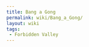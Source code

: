 ```yaml
---
title: Bang a Gong
permalink: wiki/Bang_a_Gong/
layout: wiki
tags:
 - Forbidden Valley
---
```



